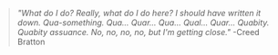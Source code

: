 > _"What do I do? Really, what do I do here? I should have written it down. Qua-something. Qua... Quar... Qua... Qual... Quar... Quabity. Quabity assuance. No, no, no, no, but I'm getting close."_ -Creed Bratton
